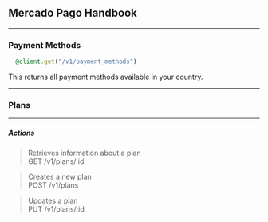 ## Mercado Pago Handbook
----
### Payment Methods

```ruby
  @client.get("/v1/payment_methods")
```

This returns all payment methods available in your country.

---

### Plans
----
##### Actions

> Retrieves information about a plan  
> GET /v1/plans/:id  

> Creates a new plan  
> POST /v1/plans  

> Updates a plan  
> PUT /v1/plans/:id
